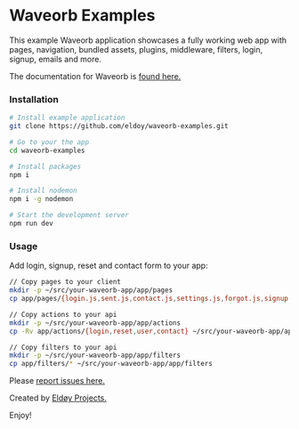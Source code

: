 # Waveorb Examples

This example Waveorb application showcases a fully working web app with pages, navigation, bundled assets, plugins, middleware, filters, login, signup, emails and more.

The documentation for Waveorb is [found here.](https://waveorb.com/docs.html)

### Installation

```bash
# Install example application
git clone https://github.com/eldoy/waveorb-examples.git

# Go to your the app
cd waveorb-examples

# Install packages
npm i

# Install nodemon
npm i -g nodemon

# Start the development server
npm run dev
```

### Usage

Add login, signup, reset and contact form to your app:
```bash
// Copy pages to your client
mkdir -p ~/src/your-waveorb-app/app/pages
cp app/pages/{login.js,sent.js,contact.js,settings.js,forgot.js,signup.js} ~/src/your-waveorb-app/app/pages/

// Copy actions to your api
mkdir -p ~/src/your-waveorb-app/app/actions
cp -Rv app/actions/{login,reset,user,contact} ~/src/your-waveorb-app/app/actions

// Copy filters to your api
mkdir -p ~/src/your-waveorb-app/app/filters
cp app/filters/* ~/src/your-waveorb-app/app/filters
```

Please [report issues here.](https://github.com/eldoy/waveorb/issues)

Created by [Eldøy Projects.](https://eldoy.com)

Enjoy!